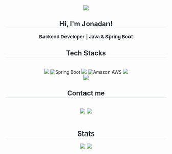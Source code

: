 <div align= "center">
    <img src="https://capsule-render.vercel.app/api?type=soft&color=ffffff&height=120&text=Nadan's%20GitHub&animation=&fontColor=8abdff&fontSize=70" />
    </div>
    <div align= "center"> 
    <h2 style="border-bottom: 1px solid #d8dee4; color: #282d33;"> Hi, I'm Jonadan! </h2>  
    <div style="font-weight: 700; font-size: 15px; text-align: center; color: #282d33;"> Backend Developer | Java & Spring Boot </div> 
    </div>
    <div align= "center">
    <h2 style="border-bottom: 1px solid #d8dee4; color: #282d33;"> Tech Stacks </h2> <br> 
    <div style="margin: 0 auto; text-align: center;" align= "center"> <img src="https://img.shields.io/badge/Java-007396?style=flat-square&logo=Java&logoColor=white">
        <img src="https://img.shields.io/badge/Spring%20Boot-6DB33F?style=flat-square&logo=Spring%20Boot&logoColor=white" alt="Spring Boot"/>
          <img src="https://img.shields.io/badge/MySQL-4479A1?style=flat-square&logo=MySQL&logoColor=white">
        <img src="https://img.shields.io/badge/Amazon%20AWS-232F3E?style=flat-square&logo=Amazon%20AWS&logoColor=white" alt="Amazon AWS"/>
          <img src="https://img.shields.io/badge/Docker-2496ED?style=flat-square&logo=Docker&logoColor=white">
          <br/><img src="https://img.shields.io/badge/Github-181717?style=flat-square&logo=Github&logoColor=white">
          </div>
    </div>
    <div align= "center">
    <h2 style="border-bottom: 1px solid #d8dee4; color: #282d33;"> Contact me </h2> <br> 
    <div align= "center"> <a href=https://dev-nadan.tistory.com/> <img src="https://img.shields.io/badge/Tistory-000000?style=flat-square&logo=Tistory&logoColor=white&link=https://dev-nadan.tistory.com/"> </a>
         <a href=mailto:0620jonathan@gmail.com> <img src="https://img.shields.io/badge/Gmail-EA4335?style=flat-square&logo=Gmail&logoColor=white&link=mailto:0620jonathan@gmail.com"> </a>
          </div>  <br> 
    <div align= "center">  </div> 
    </div>
    <div align= "center"> 
    <h2 style="border-bottom: 1px solid #d8dee4; color: #282d33;"> Stats </h2> <div align= "center"> <img src="https://github-readme-stats.vercel.app/api?username=jonathan0620&bg_color=180,ffffff,00000000&title_color=000000&text_color=000000"
         /> <img src="https://github-readme-stats.vercel.app/api/top-langs/?username=jonathan0620&layout=compact&bg_color=180,ffffff,00000000&title_color=000000&text_color=000000"
           /> </div> 
    </div>
    
